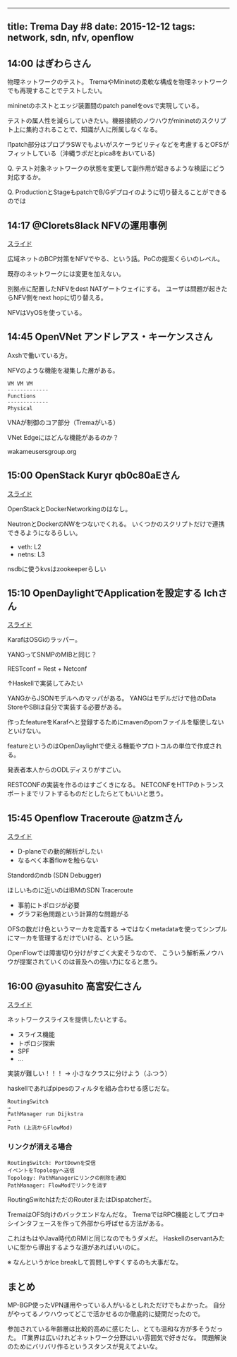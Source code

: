 ------------------
title: Trema Day #8
date: 2015-12-12
tags: network, sdn, nfv, openflow
------------------

## 14:00 はぎわらさん


物理ネットワークのテスト。
TremaやMininetの柔軟な構成を物理ネットワークでも再現することでテストしたい。

mininetのホストとエッジ装置間のpatch panelをovsで実現している。

テストの属人性を減らしていきたい。機器接続のノウハウがmininetのスクリプト上に集約されることで、知識が人に所属しなくなる。

l1patch部分はプロプラSWでもよいがスケーラビリティなどを考慮するとOFSがフィットしている（沖縄ラボだとpica8をおいている)

Q. テスト対象ネットワークの状態を変更して副作用が起きるような検証にどう対応するか。

Q. ProductionとStageもpatchでB/Gデプロイのように切り替えることができるのでは

## 14:17 @Clorets8lack NFVの運用事例

[スライド](http://www.slideshare.net/cloretsblack/nfv-tremaday8)

広域ネットのBCP対策をNFVでやる、という話。PoCの提案くらいのレベル。

既存のネットワークには変更を加えない。

別拠点に配置したNFVをdest NATゲートウェイにする。
ユーザは問題が起きたらNFV側をnext hopに切り替える。

NFVはVyOSを使っている。

## 14:45 OpenVNet アンドレアス・キーケンスさん

Axshで働いている方。

NFVのような機能を凝集した層がある。

```
VM VM VM
-------------
Functions
-------------
Physical
```

VNAが制御のコア部分（Tremaがいる）

VNet Edgeにはどんな機能があるのか？

wakameusersgroup.org

## 15:00 OpenStack Kuryr qb0c80aEさん

[スライド](http://www.slideshare.net/qb0C80aE/openstack-kuryr)

OpenStackとDockerNetworkingのはなし。

NeutronとDockerのNWをつないでくれる。
いくつかのスクリプトだけで連携できるようになるらしい。

- veth: L2
- netns: L3

nsdbに使うkvsはzookeeperらしい

## 15:10 OpenDaylightでApplicationを設定する Ichさん

[スライド](http://www.slideshare.net/ChunghanLee4/lch-trema-02pub)

KarafはOSGiのラッパー。

YANGってSNMPのMIBと同じ？

RESTconf = Rest + Netconf

↑Haskellで実装してみたい

YANGからJSONモデルへのマッパがある。
YANGはモデルだけで他のData StoreやSBIは自分で実装する必要がある。

作ったfeatureをKarafへと登録するためにmavenのpomファイルを駆使しないといけない。

featureというのはOpenDaylightで使える機能やプロトコルの単位で作成される。

発表者本人からのODLディスりがすごい。

RESTCONFの実装を作るのはすごくきになる。
NETCONFをHTTPのトランスポートまでリフトするものだとしたらとてもいいと思う。

## 15:45 Openflow Traceroute @atzmさん

[スライド](http://www.slideshare.net/atzm/openflow-traceroute)

- D-planeでの動的解析がしたい
- なるべく本番flowを触らない

Standordのndb (SDN Debugger)

ほしいものに近いのはIBMのSDN Traceroute

- 事前にトポロジが必要
- グラフ彩色問題という計算的な問題がる

OFSの数だけ色というマーカを定義する
→ではなくmetadataを使ってシンプルにマーカを管理するだけでいける、という話。

OpenFlowでは障害切り分けがすごく大変そうなので、
こういう解析系ノウハウが提案されていくのは普及への強い力になると思う。

## 16:00 @yasuhito 高宮安仁さん

[スライド](http://www.slideshare.net/yasuhito/trema-56088422)

ネットワークスライスを提供したいとする。

- スライス機能
- トポロジ探索
- SPF
- ...

実装が難しい！！！
→ 小さなクラスに分けよう（ふつう）

haskellであればpipesのフィルタを組み合わせる感じだな。

```
RoutingSwitch
→
PathManager run Dijkstra
→
Path (上流からFlowMod)
```

### リンクが消える場合

```
RoutingSwitch: PortDownを受信
イベントをTopologyへ送信
Topology: PathManagerにリンクの削除を通知
PathManager: FlowModでリンクを消す
```

RoutingSwitchはただのRouterまたはDispatcherだ。

TremaはOFS向けのバックエンドなんだな。
TremaではRPC機能としてプロキシインタフェースを作って外部から呼ばせる方法がある。

これはもはやJava時代のRMIと同じなのでもうダメだ。
Haskellのservantみたいに型から導出するような道があればいいのに。

※ なんというかIce breakして質問しやすくするのも大事だな。

## まとめ

MP-BGP使ったVPN運用やっている人がいるとしれただけでもよかった。
自分がやってるノウハウってどこで活かせるのか徹底的に疑問だったので。

参加されている年齢層は比較的高めに感じたし、とても温和な方が多そうだった。
IT業界は広いけれどネットワーク分野はいい雰囲気で好きだな。
問題解決のためにバリバリ作るというスタンスが見えてよいな。
